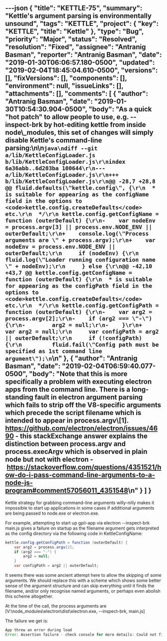 ---json
{
  "title": "KETTLE-75",
  "summary": "Kettle's argument parsing is environmentally unsound",
  "tags": "KETTLE",
  "project": {
    "key": "KETTLE",
    "title": "Kettle"
  },
  "type": "Bug",
  "priority": "Major",
  "status": "Resolved",
  "resolution": "Fixed",
  "assignee": "Antranig Basman",
  "reporter": "Antranig Basman",
  "date": "2019-01-30T06:06:57.180-0500",
  "updated": "2019-02-04T18:45:04.610-0500",
  "versions": [],
  "fixVersions": [],
  "components": [],
  "environment": null,
  "issueLinks": [],
  "attachments": [],
  "comments": [
    {
      "author": "Antranig Basman",
      "date": "2019-01-30T10:54:30.904-0500",
      "body": "As a quick \"hot patch\" to allow people to use, e.g. --inspect-brk by hot-editing kettle from inside node\\_modules, this set of changes will simply disable Kettle's command-line parsing:\n\n```java\ndiff --git a/lib/KettleConfigLoader.js b/lib/KettleConfigLoader.js\r\nindex 6a36abb..6d203ba 100644\r\n--- a/lib/KettleConfigLoader.js\r\n+++ b/lib/KettleConfigLoader.js\r\n@@ -28,7 +28,8 @@ fluid.defaults(\"kettle.config\", {\r\n  * is suitable for appearing as the configName field in the options to <code>kettle.config.createDefaults</code> etc.\r\n  */\r\n kettle.config.getConfigName = function (outerDefault) {\r\n-    var nodeEnv = process.argv[3] || process.env.NODE_ENV || outerDefault;\r\n+    console.log(\"Process arguments are \" + process.argv);\r\n+    var nodeEnv = process.env.NODE_ENV || outerDefault;\r\n     if (nodeEnv) {\r\n         fluid.log(\"Loader running configuration name \" + nodeEnv);\r\n     } else {\r\n@@ -42,10 +43,7 @@ kettle.config.getConfigName = function (outerDefault) {\r\n  * is suitable for appearing as the configPath field in the options to <code>kettle.config.createDefaults</code> etc.\r\n  */\r\n kettle.config.getConfigPath = function (outerDefault) {\r\n-    var arg2 = process.argv[2];\r\n-    if (arg2 === \"-\") {\r\n-        arg2 = null;\r\n-    }\r\n+    var arg2 = null;\r\n     var configPath = arg2 || outerDefault;\r\n     if (!configPath) {\r\n         fluid.fail(\"Config path must be specified as 1st command line argument\");\n```\n"
    },
    {
      "author": "Antranig Basman",
      "date": "2019-02-04T06:59:40.077-0500",
      "body": "Note that this is more specifically a problem with executing electron apps from the command line. There is a long-standing fault in electron argument parsing which fails to strip off the V8-specific arguments which precede the script filename which is intended to appear in process.argv\\[1]. <https://github.com/electron/electron/issues/4690> - this stackExchange answer explains the distinction between process.argv and process.execArgv which is observed in plain node but not with electron - <https://stackoverflow.com/questions/4351521/how-do-i-pass-command-line-arguments-to-a-node-js-program#comment57056011_4351548>\n"
    }
  ]
}
---
Kettle strategy for grabbing command-line arguments willy-nilly makes it impossible to start up applications in some cases if additional arguments are being passed to node.exe or electron.exe.

For example, attempting to start up gpii-app via electron --inspect-brk main.js gives a failure on startup as the filename argument gets interpreted as the config directory via the following code in KettleConfigName:

```java
kettle.config.getConfigPath = function (outerDefault) {
    var arg2 = process.argv[2];
    if (arg2 === "-") {
        arg2 = null;
    }
    var configPath = arg2 || outerDefault;
```

It seems there was some ancient attempt here to allow the skipping of some arguments. We should replace this with a scheme which shows some better sense of the argument structure and can skip everything until it finds the filename, and/or only recognise named arguments, or perhaps even abolish this scheme altogether.

At the time of the call, the process arguments are \[V:\node\_modules\electron\dist\electron.exe, --inspect-brk, main.js]

The failure we get is:

```java
App threw an error during load
Error: Assertion failure - check console for more details: Could not find a config file at any of the paths V:\main.js\app.testing, V:\main.js\app.testing.json, V:\main.js\app.testing.json5
```

 

        